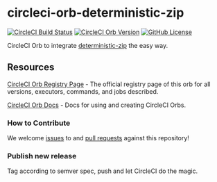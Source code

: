 # circleci-orb-deterministic-zip

[![CircleCI Build Status](https://circleci.com/gh/timo-reymann/circleci-orb-deterministic-zip.svg?style=shield "CircleCI Build Status")](https://circleci.com/gh/timo-reymann/circleci-orb-deterministic-zip)
[![CircleCI Orb Version](https://badges.circleci.com/orbs/timo-reymann/deterministic-zip.svg)](https://circleci.com/orbs/registry/orb/timo-reymann/deterministic-zip)
[![GitHub License](https://img.shields.io/badge/license-MIT-lightgrey.svg)](https://raw.githubusercontent.com/timo-reymann//master/LICENSE)

CircleCI Orb to integrate [deterministic-zip](https://github.com/timo-reymann/deterministic-zip) the easy way.

## Resources

[CircleCI Orb Registry Page](https://circleci.com/orbs/registry/orb/timo-reymann/) - The official registry page of this
orb for all versions, executors, commands, and jobs described.

[CircleCI Orb Docs](https://circleci.com/docs/2.0/orb-intro/#section=configuration) - Docs for using and creating
CircleCI Orbs.

### How to Contribute

We welcome [issues](https://github.com/timo-reymann//issues) to
and [pull requests](https://github.com/timo-reymann//pulls) against this repository!

### Publish new release

Tag according to semver spec, push and let CircleCI do the magic.
